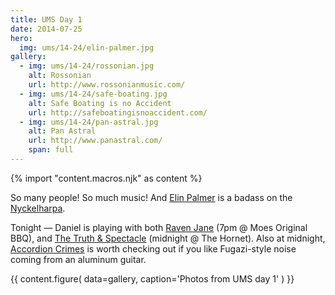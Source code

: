 ```yaml
---
title: UMS Day 1
date: 2014-07-25
hero:
  img: ums/14-24/elin-palmer.jpg
gallery:
  - img: ums/14-24/rossonian.jpg
    alt: Rossonian
    url: http://www.rossonianmusic.com/
  - img: ums/14-24/safe-boating.jpg
    alt: Safe Boating is no Accident
    url: http://safeboatingisnoaccident.com/
  - img: ums/14-24/pan-astral.jpg
    alt: Pan Astral
    url: http://www.panastral.com/
    span: full
---
```

{% import "content.macros.njk" as content %}

So many people! So much music!
And [Elin Palmer](http://elinpalmer.com/) is a badass on the
[Nyckelharpa](http://en.wikipedia.org/wiki/Nyckelharpa).

Tonight — Daniel is playing with both
[Raven Jane](http://www.ravenjane.com/) (7pm @ Moes Original BBQ),
and [The Truth & Spectacle](http://thetruthandspectacle.com/)
(midnight @ The Hornet).
Also at midnight,
[Accordion Crimes](http://accordion-crimes.blogspot.com/)
is worth checking out
if you like Fugazi-style noise
coming from an aluminum guitar.

{{ content.figure(
  data=gallery,
  caption='Photos from UMS day 1'
) }}
